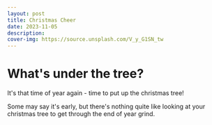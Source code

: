 ```yaml
---
layout: post
title: Christmas Cheer
date: 2023-11-05
description: 
cover-img: https://source.unsplash.com/V_y_G1SN_tw
---
```

# What's under the tree?
It's that time of year again - time to put up the christmas tree!

Some may say it's early, but there's nothing quite like looking at your christmas tree to get through the end of year grind.
